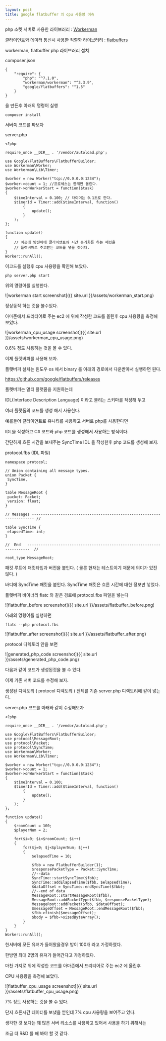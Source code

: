 ```yaml
---
layout: post
title: google flatbuffer 의 cpu 사용량 이슈 
---
```


php 소켓 서버로 사용한 라이브러리 : <a href = "https://github.com/walkor/Workerman"> Workerman </a>


클라이언트와 데이터 통신시 사용한 직렬화 라이브러리 : <a href =  "https://google.github.io/flatbuffers/" > flatbuffers </a>

workerman, flatbuffer php 라이브러리 설치

composer.json

```
{
    "require": {
        "php": "^7.1.0",
        "workerman/workerman": "^3.3.9",
        "google/flatbuffers": "^1.5"
    }
}

```

을 만든후 아래의 명령어 실행

```
composer install
```

서버쪽 코드를 짜보자

server.php

```
<?php

require_once __DIR__ . '/vendor/autoload.php';

use Google\FlatBuffers\FlatbufferBuilder;
use Workerman\Worker;
use Workerman\Lib\Timer;

$worker = new Worker("tcp://0.0.0.0:1234");
$worker->count = 1; //프로세스는 한개만 올린다.
$worker->onWorkerStart = function($task)
{
    $timeInterval = 0.100; // 타이머는 0.1초로 한다.
    $timerId = Timer::add($timeInterval, function()
        {
            update();
        }
    );
};

function update()
{
    // 이곳에 방전체에 클라이언트와 시간 동기화를 하는 패킷을
    // 플랫버퍼로 주고받는 코드를 넣을 것이다.
}
Worker::runAll();
```

이코드를 실행후 cpu 사용량을 확인해 보았다.

```
php server.php start
```

위의 명령어를 실행한다.

![workerman start screenshot]({{ site.url }}/assets/workerman_start.png)

정상동작 하는 것을 볼수있다.

아마존에서 프리티어로 주는 ec2 에 위에 작성한 코드를 올린후 cpu 사용량을 측정해 보았다.

![workerman_cpu_usage screenshot]({{ site.url }}/assets/workerman_cpu_usage.png)

0.6% 정도 사용하는 것을 볼 수 있다.

이제 플렛버퍼를 사용해 보자.

플랫버퍼 설치는 윈도우 os 에서 binary 를 아래의 경로에서 다운받아서 실행하면 된다.

https://github.com/google/flatbuffers/releases

플렛버퍼는 멀티 플랫폼을 지원하는데

IDL(Interface Description Language) 이라고 불리는 스키마를 작성해 두고

여러 플랫폼의 코드를 생성 해서 사용한다.

예를들어 클라이언트로 유니티를 사용하고 서버로 php를 사용한다면

IDL을 작성하고 C# 코드와 php 코드를 생성해서 사용하는 방식이다.

간단하게 흐른 시간을 보내주는 SyncTime IDL 을 작성한후 php 코드를 생성해 보자.

protocol.fbs (IDL 파일)

```
namespace protocol;

// Union containing all message types.
union Packet {
 SyncTime,
}

table MessageRoot {
 packet: Packet;
 version: float;
}

// Messages ----------------------------------------------------------------------- //

table SyncTime {
 elapsedTime: int;
}

//  End   -----------------------------------------------------------------------  //

root_type MessageRoot;
```

패킷 루트에 패킷타입과 버전을 붙인다. ( 물론 현재는 테스트이기 때문에 의미가 있진 않다. )

바디에 SyncTime 패킷을 붙인다. SyncTime 패킷은 흐른 시간에 대한 정보만 넣었다.

플렛버퍼 바이너리 flatc 와 같은 경로에 protocol.fbs 파일을 넣는다

![flatbuffer_before screenshot]({{ site.url }}/assets/flatbuffer_before.png)

아래의 명령어를 실행하면

```
flatc --php protocol.fbs
```

![flatbuffer_after screenshot]({{ site.url }}/assets/flatbuffer_after.png)

protocol 디렉토리 안을 보면

![generated_php_code screenshot]({{ site.url }}/assets/generated_php_code.png)

다음과 같이 코드가 생성된것을 볼 수 있다.

이제 기존 서버 코드를 수정해 보자.

생성된 디렉토리 ( protocol 디렉토리 ) 전체를 기존 server.php 디렉토리에 같이 넣는다.

server.php 코드를 아래와 같이 수정해보자

```
<?php

require_once __DIR__ . '/vendor/autoload.php';

use Google\FlatBuffers\FlatbufferBuilder;
use protocol\MessageRoot;
use protocol\Packet;
use protocol\SyncTime;
use Workerman\Worker;
use Workerman\Lib\Timer;

$worker = new Worker("tcp://0.0.0.0:1234");
$worker->count = 1;
$worker->onWorkerStart = function($task)
{
    $timeInterval = 0.100;
    $timerId = Timer::add($timeInterval, function()
        {
            update();
        }
    );
};

function update()
{
    $roomCount = 100;
    $playerNum = 2;

    for($i=0; $i<$roomCount; $i++)
    {
        for($j=0; $j<$playerNum; $j++)
        {
            $elapsedTime = 10;

            $fbb = new FlatbufferBuilder(1);
            $responsePacketType = Packet::SyncTime;
            //--data
            SyncTime::startSyncTime($fbb);
            SyncTime::addElapsedTime($fbb, $elapsedTime);
            $dataOffset = SyncTime::endSyncTime($fbb);
            //--end of data
            MessageRoot::startMessageRoot($fbb);
            MessageRoot::addPacketType($fbb, $responsePacketType);
            MessageRoot::addPacket($fbb, $dataOffset);
            $messageOffset = MessageRoot::endMessageRoot($fbb);
            $fbb->finish($messageOffset);
            $body = $fbb->sizedByteArray();
        }
    }
}
Worker::runAll();
```

한서버에 모든 유져가 들어왔을경우 방이 100개 라고 가정하였다.

한방엔 최대 2명의 유져가 들어간다고 가정하였다.

마찬 가지로 위에 작성한 코드를 아마존에서 프리티어로 주는 ec2 에 올린후

CPU 사용량을 측정해 보았다.

![flatbuffer_cpu_usage screenshot]({{ site.url }}/assets/flatbuffer_cpu_usage.png)

7% 정도 사용하는 것을 볼 수 있다.

단지 흐른시간 데이터를 보냈을 뿐인데 7% cpu 사용량을 보여주고 있다.

생각한 것 보다는 꽤 많은 서버 리소스를 사용하고 있어서 사용을 하기 위해서는

조금 더 R&D 를 해 봐야 할 것 같다.



















